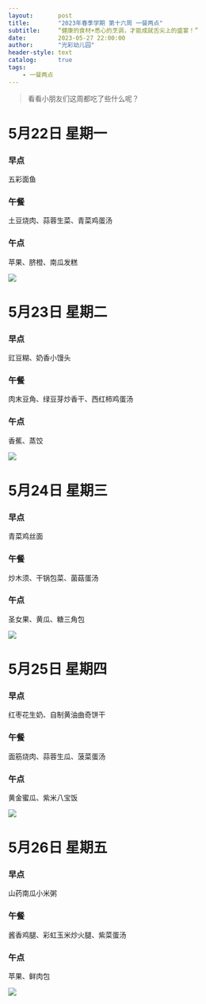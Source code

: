 ```yaml
---
layout:       post
title:        "2023年春季学期 第十六周 一餐两点"
subtitle:     “健康的食材+悉心的烹调，才能成就舌尖上的盛宴！”
date:         2023-05-27 22:00:00
author:       "光彩幼儿园"
header-style: text
catalog:      true
tags:
    - 一餐两点
---
```


>   看看小朋友们这周都吃了些什么呢？

# 5月22日 星期一

### 早点

五彩面鱼

### 午餐

土豆烧肉、蒜蓉生菜、青菜鸡蛋汤

### 午点

苹果、脐橙、南瓜发糕

![](/img/in-post/meals/8f938487827dd7ee95bbe9ed64495738.jpeg)

# 5月23日 星期二

### 早点

豇豆糊、奶香小馒头

### 午餐

肉末豆角、绿豆芽炒香干、西红柿鸡蛋汤

### 午点

香蕉、蒸饺

![](/img/in-post/meals/226a95a8b591bb147a8b54e765d2e974.jpeg)

# 5月24日 星期三

### 早点

青菜鸡丝面

### 午餐

炒木须、干锅包菜、菌菇蛋汤

### 午点

圣女果、黄瓜、糖三角包

![](/img/in-post/meals/974b7ff3c2eef231cd729fdf748c523b.jpeg)

# 5月25日 星期四

### 早点

红枣花生奶、自制黄油曲奇饼干

### 午餐

面筋烧肉、蒜蓉生瓜、菠菜蛋汤

### 午点

黄金蜜瓜、紫米八宝饭

![](/img/in-post/meals/95da6bd0450e425b6000ebdd53e37139.jpeg)

# 5月26日 星期五

### 早点

山药南瓜小米粥

### 午餐

酱香鸡腿、彩虹玉米炒火腿、紫菜蛋汤

### 午点

苹果、鲜肉包

![](/img/in-post/meals/eb6d22bfb392e6f48d1c9e9e9375ea37.jpeg)

